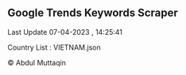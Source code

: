 

## Google Trends Keywords Scraper 
 
Last Update 07-04-2023 , 14:25:41

Country List :
VIETNAM.json



© Abdul Muttaqin 

